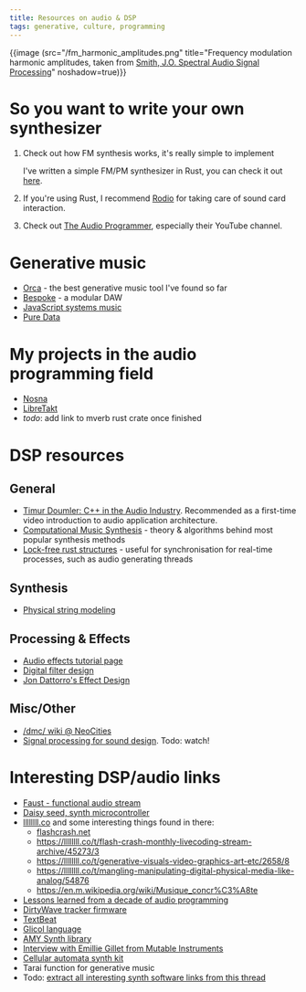 ```yaml
---
title: Resources on audio & DSP
tags: generative, culture, programming
---
```


{{image (src="/fm_harmonic_amplitudes.png" title="Frequency modulation harmonic amplitudes, taken from [Smith, J.O. Spectral Audio Signal Processing](https://ccrma.stanford.edu/~jos/sasp/FM_Harmonic_Amplitudes_Bessel.html)" noshadow=true)}}

# So you want to write your own synthesizer

1. Check out how FM synthesis works, it's really simple to implement

     I've written a simple FM/PM synthesizer in Rust, you can check 
     it out [here](https://github.com/Wint3rmute/Nosna).
2. If you're using Rust, I recommend [Rodio](https://docs.rs/rodio/latest/rodio/) for taking care of sound card interaction.
3. Check out [The Audio Programmer](https://www.theaudioprogrammer.com/), especially their YouTube channel.


# Generative music

- [Orca](https://github.com/hundredrabbits/Orca) - the best generative music tool I've found so far
- [Bespoke](https://www.bespokesynth.com/) - a modular DAW
- [JavaScript systems music](https://teropa.info/blog/2016/07/28/javascript-systems-music.html)
- [Pure Data](https://puredata.info/) 


# My projects in the audio programming field

- [Nosna](https://github.com/Wint3rmute/Nosna)
- [LibreTakt](https://github.com/Wint3rmute/Libretakt)
- *todo*: add link to mverb rust crate once finished


# DSP resources

## General

- [Timur Doumler: C++ in the Audio Industry](https://invidious.baczek.me/watch?v=boPEO2auJj4&listen=false). Recommended as a first-time video introduction to audio application architecture.
- [Computational Music Synthesis](https://cs.gmu.edu/~sean/book/synthesis/) - theory & algorithms behind most popular synthesis methods
- [Lock-free rust structures](https://morestina.net/blog/742/exploring-lock-free-rust-1-locks) - useful for synchronisation for real-time processes, such as audio generating threads

## Synthesis

- [Physical string modeling](https://ccrma.stanford.edu/software/clm/compmus/clm-tutorials/pm.html#k-s)

## Processing & Effects

- [Audio effects tutorial page](http://www.spinsemi.com/knowledge_base/effects.html)
- [Digital filter design](https://ccrma.stanford.edu/~jos/filters/Why_learn_about_filters.html) 
- [Jon Dattorro's Effect Design](https://ccrma.stanford.edu/~dattorro/EffectDesignPart1.pdf) 

## Misc/Other

- [/dmc/ wiki @ NeoCities](https://dmpdoc.neocities.org/)
- [Signal processing for sound design](https://invidious.baczek.me/watch?v=jVac5IFXpFo). Todo: watch! 


# Interesting DSP/audio links

- [Faust - functional audio stream](https://faust.grame.fr/) 
- [Daisy seed, synth microcontroller](https://www.electro-smith.com/daisy/daisy)
- [llllllll.co](https://llllllll.co) and some interesting things found in there:
  - [flashcrash.net](https://flashcrash.net/)
  - https://llllllll.co/t/flash-crash-monthly-livecoding-stream-archive/45273/3
  - https://llllllll.co/t/generative-visuals-video-graphics-art-etc/2658/8
  - https://llllllll.co/t/mangling-manipulating-digital-physical-media-like-analog/54876 
  - https://en.m.wikipedia.org/wiki/Musique_concr%C3%A8te
- [Lessons learned from a decade of audio programming](https://invidious.baczek.me/watch?v=Vjm--AqG04Y)
- [DirtyWave tracker firmware](https://github.com/Dirtywave/M8HeadlessFirmware)
- [TextBeat](https://github.com/flipcoder/textbeat)
- [Glicol language](https://glicol.org/)
- [AMY Synth library](https://notes.variogram.com/amy/)
- [Interview with Emillie Gillet from Mutable Instruments](https://www.synthtopia.com/content/2014/03/31/interview-with-emilie-gillet-mutable-instruments/)
- [Cellular automata synth kit](https://vtol.cc/#Cellular-Automata)
- Tarai function for generative music
- Todo: [extract all interesting synth software links from this thread](https://news.ycombinator.com/item?id=34097936)

